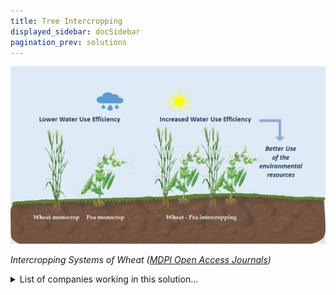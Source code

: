 ```yaml
---
title: Tree Intercropping
displayed_sidebar: docSidebar
pagination_prev: solutions
---
```

![Wheat-Pea intercropping increased water use efficiency ](/../static/img/tree-intercropping.jpg)

*Intercropping Systems of Wheat ([MDPI Open Access Journals](https://www.mdpi.com/2073-4395/11/2/283))*

<details>
        <summary>List of companies working in this solution...</summary>
         <em>Note: this is an experimental feature. Accuracy not guaranteed</em>
        <div>
            <ul>
             
                <li><a href="https://www.aguamarina.cl">Aguamarina</a></li>
            
            </ul>
        </div>
        </details>


:::company job openings
  #### [View open jobs in this Solution](https://climatebase.org/jobs?l=&q=&drawdown_solutions=Tree+Intercropping)
:::

## Overview

Tree intercropping is a type of agroforestry in which trees and crops are grown together in the same space. This practice can help to reverse climate change by reducing greenhouse gas emissions and improving soil health.

Some of the breakthrough technologies that have been developed for tree intercropping include precision agriculture techniques, which allow farmers to more accurately target their tree planting and crop production. This has led to increased yields and reduced deforestation.

Other technologies that have been developed include drip irrigation systems, which help to conserve water and reduce the need for fossil fuels for irrigation. Additionally, new tree species have been developed that are more tolerant to drought and heat, which helps to reduce the impact of climate change on agriculture.

Some of the companies and organizations that have been at the forefront of developing tree intercropping include the World Agroforestry Centre, the Food and Agriculture Organization of the United Nations, and the World Wildlife Fund.

## Progress Made

Tree intercropping is a type of agroforestry in which trees and crops are grown together in the same field. This practice can help to reverse climate change by reducing greenhouse gas emissions in a number of ways. For example, trees can provide shade and windbreaks for crops, which can help to reduce evapotranspiration and water use. In addition, trees can help to improve soil health and fertility, which can increase crop yields and reduce the need for chemical fertilizers.

A number of companies and organizations have been at the forefront of developing tree intercropping as a solution to climate change. One example is the World Agroforestry Centre (ICRAF), which is a research institute that has been working to promote agroforestry around the world. Another example is the Green Climate Fund (GCF), which is a fund established by the United Nations to help developing countries reduce their greenhouse gas emissions.

## Lessons Learned

Some of the key lessons that have been learned in the development and implementation of Tree Intercropping to reverse climate change include the importance of:

1. Proper species selection - it is important to select tree species that are well-suited to the local climate and soil conditions in order to maximise the carbon sequestration potential of the trees.
2. Adequate spacing between trees - trees need to be spaced properly in order to optimise growth and carbon sequestration.
3. Regular monitoring and maintenance - tree intercrops need to be regularly monitored and maintained in order to ensure their continued efficacy.

These lessons have been learned through a combination of scientific research and practical experience. Several companies and organizations have been at the forefront of tree intercropping research and implementation, including the World Agroforestry Centre (ICRAF) and the International Union of Forest Research Organizations (IUFRO).

Progress has been made in developing and implementing tree intercropping as a climate change mitigation measure, but there is still much work to be done. In particular, further research is needed to improve our understanding of how different tree species interact with each other and with the local environment, and to develop more efficient and effective tree intercropping systems.

## Challenges Ahead

One of the major challenges that remain in the development and implementation of Tree Intercropping to reverse climate change is the lack of knowledge and awareness about the technology. There is a need to educate farmers and other stakeholders about the potential benefits of tree intercropping in order to encourage its adoption. Additionally, tree intercropping requires land, which may be a limiting factor in its adoption, particularly in densely populated areas. Another challenge is the lack of suitable tree species for intercropping, which limits the potential benefits that can be achieved. Finally, tree intercropping is a long-term solution and requires patience and commitment from farmers in order to be successful.

Organizations such as the World Agroforestry Centre (ICRAF) and the Food and Agriculture Organization of the United Nations (FAO) have been working to promote the adoption of tree intercropping as a tool for climate change mitigation and adaptation. In 2013, ICRAF launched the Global Campaign for Agroforestry to increase awareness about the potential of agroforestry to address global challenges such as climate change, food security, and poverty. The FAO has also published a number of resources on tree intercropping, including a factsheet, guidelines, and case studies.

## Best Path Forward

The best path forward for the continued development and implementation of Tree Intercropping to effectively mitigate the effects of climate change is to continue to research and develop the technology so that it can be adopted on a large scale. Steps that need to be taken to ensure that this technology is effective include:

1. Increasing public awareness of the benefits of tree intercropping
2. Working with governments and organizations to promote the adoption of tree intercropping
3. Conducting more research to improve the effectiveness of tree intercropping

Some companies and organizations that have been at the forefront of this solution include the World Agroforestry Centre, the Food and Agriculture Organization of the United Nations, and the United States Department of Agriculture.